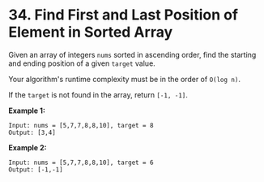 # 34. Find First and Last Position of Element in Sorted Array

Given an array of integers `nums` sorted in ascending order, find the starting
and ending position of a given `target` value.

Your algorithm's runtime complexity must be in the order of `O(log n)`.

If the `target` is not found in the array, return `[-1, -1]`.

__Example 1:__

```
Input: nums = [5,7,7,8,8,10], target = 8
Output: [3,4]
```

__Example 2:__

```
Input: nums = [5,7,7,8,8,10], target = 6
Output: [-1,-1]
```
